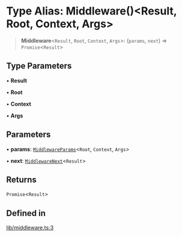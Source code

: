 # Type Alias: Middleware()\<Result, Root, Context, Args\>

> **Middleware**\<`Result`, `Root`, `Context`, `Args`\>: (`params`, `next`) => `Promise`\<`Result`\>

## Type Parameters

• **Result**

• **Root**

• **Context**

• **Args**

## Parameters

• **params**: [`MiddlewareParams`](MiddlewareParams.md)\<`Root`, `Context`, `Args`\>

• **next**: [`MiddlewareNext`](MiddlewareNext.md)\<`Result`\>

## Returns

`Promise`\<`Result`\>

## Defined in

[lib/middleware.ts:3](https://github.com/andreisergiu98/baeta/blob/e352a1ec749c5b23df693f5f8373ac0b75347349/packages/core/lib/middleware.ts#L3)
